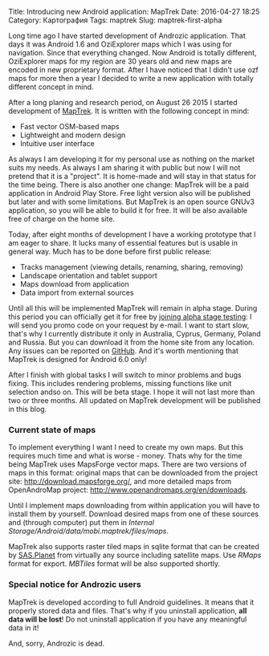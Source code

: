 Title: Introducing new Android application: MapTrek
Date: 2016-04-27 18:25
Category: Картография
Tags: maptrek
Slug: maptrek-first-alpha

Long time ago I have started development of Androzic application. That days it was Android 1.6 and OziExplorer maps which I was using for navigation. Since that everything changed. Now Android is totally different, OziExplorer maps for my region are 30 years old and new maps are encoded in new proprietary format. After I have noticed that I didn't use ozf maps for more then a year I decided to write a new application with totally different concept in mind.

After a long planing and research  period, on August 26 2015 I started development of [MapTrek](http://maptrek.mobi/). It is written with the following concept in mind:

* Fast vector OSM-based maps
* Lightweight and modern design
* Intuitive user interface

As always I am developing it for my personal use as nothing on the market suits my needs. As always I am sharing it with public but now I will not pretend that it is a "project". It is home-made and will stay in that status for the time being. There is also another one change: MapTrek will be a paid application in Android Play Store. Free light version also will be published but later and with some limitations. But MapTrek is an open source GNUv3 application, so you will be able to build it for free. It will be also available free of charge on the home site.

Today, after eight months of development I have a working prototype that I am eager to share. It lucks many of essential features but is usable in general way. Much has to be done before first public release:

* Tracks management (viewing details, renaming, sharing, removing)
* Landscape orientation and tablet support
* Maps download from application
* Data import from external sources

Until all this will be implemented MapTrek will remain in alpha stage. During this period you can officially get it for free by [joining alpha stage testing](https://play.google.com/apps/testing/mobi.maptrek): I will send you promo code on your request by e-mail. I want to start slow, that's why I currently distribute it only in Australia, Cyprus, Germany, Poland and Russia. But you can download it from the home site from any location. Any issues can be reported on [GitHub](https://github.com/andreynovikov/maptrek/issues). And it's worth mentioning that MapTrek is designed for Android 6.0 only!

After I finish with global tasks I will switch to minor problems and bugs fixing. This includes rendering problems, missing functions like unit selection andso on. This will be beta stage. I hope it will not last more than two or three months. All updated on MapTrek development will be published in this blog.

### Current state of maps

To implement everything I want I need to create my own maps. But this requires much time and what is worse - money. Thats why for the time being MapTrek uses MapsForge vector maps. There are two versions of maps in this format: original maps that can be downloaded from the project site: <http://download.mapsforge.org/>, and more detailed maps from OpenAndroMap project: <http://www.openandromaps.org/en/downloads>.

Until I implement maps downloading from within application you will have to install them by yourself. Download desired maps from one of these sources and (through computer) put them in _Internal Storage/Android/data/mobi.maptrek/files/maps_.

MapTrek also supports raster tiled maps in sqlite format that can be created by [SAS.Planet](http://www.sasgis.org/sasplaneta/) from virtually any source including satellite maps. Use _RMaps_ format for export. _MBTiles_ format will be also supported shortly.

### Special notice for Androzic users

MapTrek is developed according to full Android guidelines. It means that it properly stored data and files. That's why if you uninstall application, __all data will be lost__! Do not uninstall application if you have any meaningful data in it!

And, sorry, Androzic is dead.
